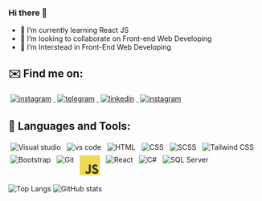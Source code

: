 ### Hi there 👋

<!-- **npouriaa/npouriaa** is a ✨ _special_ ✨ repository because its `README.md` (this file) appears on your GitHub profile. -->

- 🌱 I’m currently learning React JS
- 👯 I’m looking to collaborate on Front-end Web Developing
- 👀 I’m Interstead in Front-End Web Developing

## ✉️ Find me on:

<p>
  <a href="https://www.instagram.com/npouriaa/">
    <img src="https://upload.wikimedia.org/wikipedia/commons/thumb/a/a5/Instagram_icon.png/2048px-Instagram_icon.png" alt="instagram" height="40" style="vertical-    align:top; margin:4px">
  </a>
  <a href="https://t.me/npouriaa">
    <img src="https://static.vecteezy.com/system/resources/previews/017/221/781/original/telegram-logo-transparent-free-png.png" alt="telegram" height="40" style="vertical-align:top; margin:4px">
  </a>
  <a href="https://www.linkedin.com/in/pouria-navipour-7b52b0272">
    <img src="https://upload.wikimedia.org/wikipedia/commons/thumb/c/ca/LinkedIn_logo_initials.png/640px-LinkedIn_logo_initials.png" alt="linkedin" height="40" style="vertical-align:top; margin:4px">
  </a>
  <a href="mailto:cioannou1997@gmail.com">
    <img src="https://mailmeteor.com/logos/assets/PNG/Gmail_Logo_512px.png" alt="instagram" height="40" style="vertical-align:top; margin:4px">
  </a>
</p>


## 🧰 Languages and Tools:
<p>
<img src="https://1000logos.net/wp-content/uploads/2020/08/Visual-Studio-Logo.png" alt="Visual studio" height="40" style="vertical-align:top; margin:4px">
<img src="https://upload.wikimedia.org/wikipedia/commons/thumb/9/9a/Visual_Studio_Code_1.35_icon.svg/1024px-Visual_Studio_Code_1.35_icon.svg.png" alt="vs code" height="40" style="vertical-align:top; margin:4px">
<img src="https://www.w3.org/html/logo/downloads/HTML5_Logo_512.png" alt="HTML" height="40" style="vertical-align:top; margin:4px">
<img src="https://www.freepnglogos.com/uploads/html5-logo-png/html5-logo-opencode-css-8.png" alt="CSS" height="40" style="vertical-align:top; margin:4px">
<img src="https://upload.wikimedia.org/wikipedia/commons/thumb/9/96/Sass_Logo_Color.svg/2560px-Sass_Logo_Color.svg.png" alt="SCSS" height="40" style="vertical-align:top; margin:4px">
<img src="https://iconape.com/wp-content/png_logo_vector/tailwind-css-logo.png" alt="Tailwind CSS" height="40" style="vertical-align:top; margin:4px">
<img src="https://brandslogos.com/wp-content/uploads/thumbs/bootstrap-logo-vector.svg" alt="Bootstrap" height="40" style="vertical-align:top; margin:4px">
<img src="https://git-scm.com/images/logos/downloads/Git-Icon-1788C.png" alt="Git" height="40" style="vertical-align:top; margin:4px">
<img src="https://raw.githubusercontent.com/github/explore/80688e429a7d4ef2fca1e82350fe8e3517d3494d/topics/javascript/javascript.png" alt="Javascript" height="40" style="vertical-align:top; margin:4px">
<img src="https://upload.wikimedia.org/wikipedia/commons/thumb/a/a7/React-icon.svg/539px-React-icon.svg.png" alt="React" height="40" style="vertical-align:top; margin:4px">
<img src="https://upload.wikimedia.org/wikipedia/commons/4/4f/Csharp_Logo.png" alt="C#" height="40" style="vertical-align:top; margin:4px">
<img src="https://prismatic.io/docs/img/components/icons/ms-sql-server.png" alt="SQL Server" height="40" style="vertical-align:top; margin:4px">


</p>


![Top Langs](https://github-readme-stats.vercel.app/api/top-langs/?username=npouriaa&theme=tokyonight)
![GitHub stats](https://github-readme-stats.vercel.app/api?username=npouriaa&show_icons=true&theme=tokyonight)


